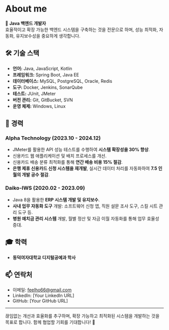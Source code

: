 # About me

🚀 **Java 백엔드 개발자**  
효율적이고 확장 가능한 백엔드 시스템을 구축하는 것을 전문으로 하며, 성능 최적화, 자동화, 유지보수성을 중요하게 생각합니다.

## 🛠️ 기술 스택
- **언어:** Java, JavaScript, Kotlin  
- **프레임워크:** Spring Boot, Java EE  
- **데이터베이스:** MySQL, PostgreSQL, Oracle, Redis  
- **도구:** Docker, Jenkins, SonarQube  
- **테스트:** JUnit, JMeter  
- **버전 관리:** Git, GitBucket, SVN  
- **운영 체제:** Windows, Linux  

## 💼 경력

### **Alpha Technology (2023.10 - 2024.12)**
- JMeter를 활용한 API 성능 테스트를 수행하여 **시스템 확장성을 30% 향상**.  
- 신용카드 웹 애플리케이션 및 배치 프로세스를 개선.  
- 신용카드 배송 분류 최적화를 통해 **연간 배송 비용 15% 절감**.  
- **은행 제휴 신용카드 신청 시스템을 재개발**, 실시간 데이터 처리를 자동화하여 **7.5 인월의 개발 공수 절감**.  

### **Daiko-IWS (2020.02 - 2023.09)**
- Java 8을 활용한 **ERP 시스템 개발 및 유지보수**.  
- **사내 업무 자동화 도구** 개발: 소프트웨어 신청 앱, 직원 설문 조사 도구, 스킬 시트 관리 도구 등.  
- **병원 예치금 관리 시스템** 개발, 월별 정산 및 자금 이월 자동화를 통해 업무 효율성 증대.  

## 🎓 학력
- **동덕여자대학교 디지털공예과 학사**  

## 📫 연락처
- 이메일: feelho66@gmail.com  
- LinkedIn: [Your LinkedIn URL]  
- GitHub: [Your GitHub URL]  

---

끊임없는 개선과 효율화를 추구하며, 확장 가능하고 최적화된 시스템을 개발하는 것을 목표로 합니다. 함께 협업할 기회를 기대합니다! 🚀  
